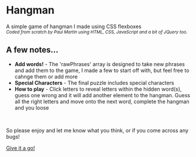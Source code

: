 <h1>Hangman</h1>
<p>A simple game of hangman I made using CSS flexboxes
<br>
<sub><i>Coded from scratch by Paul Martin using HTML, CSS, JavaScript and a bit of JQuery too.</i></sub>
</p>
<h2>A few notes...</h2>
<ul>
<li><b>Add words!</b> - The 'rawPhrases' array is designed to take new phrases and add them to the game, I made a few to start off with, but feel free to cahnge them or add more</li>
<li><b>Special Characters</b> - The final puzzle includes special characters</li>
<li><b>How to play</b> - Click letters to reveal letters within the hidden word(s), guess one wrong and it will add another element to the hangman. Guess all the right letters and move onto the next word, complete the hangman and you loose</li>
</ul>
<br>
<p>So please enjoy and let me know what you think, or if you come across any bugs!</p>
<a href="https://paulmartin91.github.io/Hangman/">Give it a go!</a>
